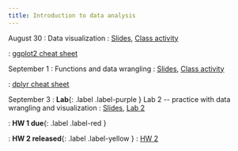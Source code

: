 ```yaml
---
title: Introduction to data analysis
---
```


August 30
: Data visualization
  : [Slides](https://sta112-f21.github.io/slides/lecture_4.html), [Class activity](https://sta112-f21.github.io/class_activities/ca_lecture_4.html)
  
: [ggplot2 cheat sheet](https://raw.githubusercontent.com/rstudio/cheatsheets/master/data-visualization.pdf)

September 1
: Functions and data wrangling
  : [Slides](https://sta112-f21.github.io/slides/lecture_5.html), [Class activity](https://sta112-f21.github.io/class_activities/ca_lecture_5.html)
  
: [dplyr cheat sheet](https://raw.githubusercontent.com/rstudio/cheatsheets/master/data-transformation.pdf)

September 3
: **Lab**{: .label .label-purple } Lab 2 -- practice with data wrangling and visualization
  : [Slides](https://sta112-f21.github.io/slides/lecture_6.html), [Lab 2](https://sta112-f21.github.io/labs/lab_2.html)

: **HW 1 due**{: .label .label-red }

: **HW 2 released**{: .label .label-yellow }
  : [HW 2](https://sta112-f21.github.io/homework/homework_2.html)
